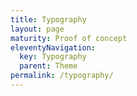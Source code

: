 ```yaml
---
title: Typography
layout: page
maturity: Proof of concept
eleventyNavigation:
  key: Typography
  parent: Theme
permalink: /typography/
---
```

